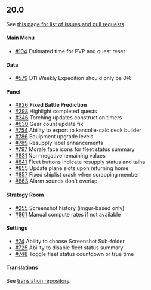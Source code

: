 ## 20.0
See [this page for list of issues and pull requests](https://github.com/dragonjet/KC3Kai/issues?q=milestone%3Av020).

#### Main Menu
* [#104](https://github.com/KC3Kai/KC3Kai/issues/104) Estimated time for PVP and quest reset

#### Data
* [#579](https://github.com/KC3Kai/KC3Kai/issues/579) D11 Weekly Expedition should only be 0/6

#### Panel
* [#826](https://github.com/KC3Kai/KC3Kai/issues/826) **Fixed Battle Prediction**
* [#298](https://github.com/KC3Kai/KC3Kai/issues/298) Highlight completed quests
* [#346](https://github.com/KC3Kai/KC3Kai/issues/346) Torching updates construction timers
* [#630](https://github.com/KC3Kai/KC3Kai/issues/630) Gear count update fix
* [#754](https://github.com/KC3Kai/KC3Kai/issues/754) Ability to export to kancolle-calc deck builder
* [#786](https://github.com/KC3Kai/KC3Kai/issues/786) Equipment upgrade levels
* [#789](https://github.com/KC3Kai/KC3Kai/issues/789) Resupply label enhancements
* [#797](https://github.com/KC3Kai/KC3Kai/issues/797) Morale face icons for fleet status summary
* [#831](https://github.com/KC3Kai/KC3Kai/issues/831) Non-negative remaining values
* [#841](https://github.com/KC3Kai/KC3Kai/issues/841) Fleet buttons indicate resupply status and taiha
* [#855](https://github.com/KC3Kai/KC3Kai/issues/855) Update plane slots upon returning home
* [#857](https://github.com/KC3Kai/KC3Kai/issues/857) Fixed shiplist crash when scrapping member
* [#863](https://github.com/KC3Kai/KC3Kai/issues/863) Alarm sounds don't overlap

#### Strategy Room
* [#255](https://github.com/KC3Kai/KC3Kai/issues/255) Screenshot history (imgur-based only)
* [#861](https://github.com/KC3Kai/KC3Kai/issues/861) Manual compute rates if not available

#### Settings
* [#74](https://github.com/KC3Kai/KC3Kai/issues/74) Ability to choose Screenshot Sub-folder
* [#725](https://github.com/KC3Kai/KC3Kai/issues/725) Ability to disable fleet status summary
* [#748](https://github.com/KC3Kai/KC3Kai/issues/748) Toggle fleet status countdown or true time

#### Translations
See [translation repository](https://github.com/KC3Kai/kc3-translations/commits/master).